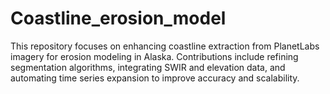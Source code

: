 # Coastline_erosion_model
This repository focuses on enhancing coastline extraction from PlanetLabs imagery for erosion modeling in Alaska. Contributions include refining segmentation algorithms, integrating SWIR and elevation data, and automating time series expansion to improve accuracy and scalability.
